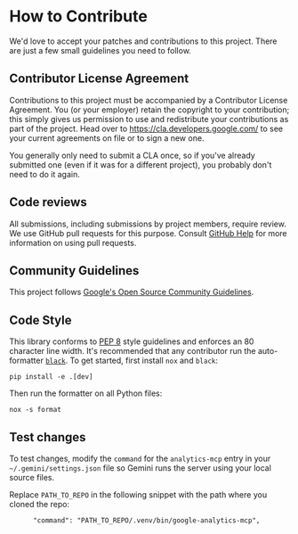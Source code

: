 # How to Contribute

We'd love to accept your patches and contributions to this project. There are
just a few small guidelines you need to follow.

## Contributor License Agreement

Contributions to this project must be accompanied by a Contributor License
Agreement. You (or your employer) retain the copyright to your contribution;
this simply gives us permission to use and redistribute your contributions as
part of the project. Head over to <https://cla.developers.google.com/> to see
your current agreements on file or to sign a new one.

You generally only need to submit a CLA once, so if you've already submitted one
(even if it was for a different project), you probably don't need to do it
again.

## Code reviews

All submissions, including submissions by project members, require review. We
use GitHub pull requests for this purpose. Consult
[GitHub Help](https://help.github.com/articles/about-pull-requests/) for more
information on using pull requests.

## Community Guidelines

This project follows [Google's Open Source Community
Guidelines](https://opensource.google.com/conduct/).

## Code Style

This library conforms to [PEP 8](https://www.python.org/dev/peps/pep-0008/)
style guidelines and enforces an 80 character line width. It's recommended that
any contributor run the auto-formatter [`black`](https://github.com/psf/black).
To get started, first install `nox` and `black`:

```
pip install -e .[dev]
```

Then run the formatter on all Python files:

```
nox -s format
```

## Test changes

To test changes, modify the `command` for the `analytics-mcp` entry in your
`~/.gemini/settings.json` file so Gemini runs the server using your local
source files.

Replace `PATH_TO_REPO` in the following snippet with the path where you cloned
the repo:

```
      "command": "PATH_TO_REPO/.venv/bin/google-analytics-mcp",
```


